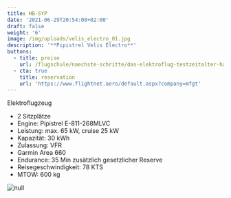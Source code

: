 ```yaml
---
title: HB-SYP
date: '2021-06-29T20:54:08+02:00'
draft: false
weight: '6'
image: /img/uploads/velis_electro_01.jpg
description: '**Pipistrel Velis Electro**'
buttons:
  - title: preise
    url: /flugschule/naechste-schritte/das-elektroflug-testzeitalter-hat-begonnen/
  - cta: true
    title: reservation
    url: 'https://www.flightnet.aero/default.aspx?company=mfgt'
---
```

Elektroflugzeug

* 2 Sitzplätze
* Engine: Pipistrel E-811-268MLVC
* Leistung: max. 65 kW, cruise 25 kW
* Kapazität: 30 kWh
* Zulassung: VFR
* Garmin Area 660
* Endurance: 35 Min zusätzlich gesetzlicher Reserve
* Reisegeschwindigkeit: 78 KTS
* MTOW: 600 kg

![null](/img/uploads/Pipistrel_Velis_Instrumentpanel.jpg)
